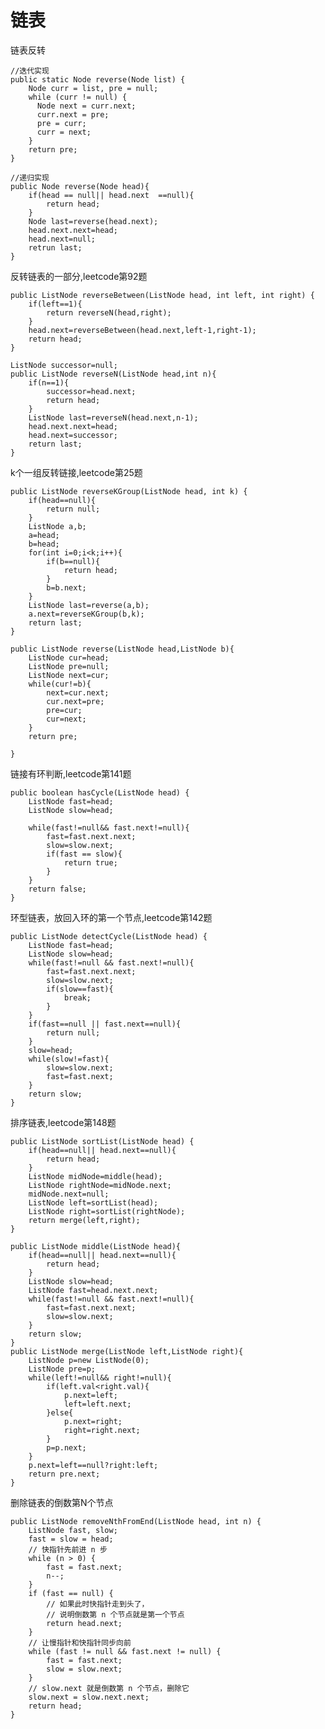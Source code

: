 # 链表

链表反转

	//迭代实现
	public static Node reverse(Node list) {
	    Node curr = list, pre = null;
	    while (curr != null) {
	      Node next = curr.next;
	      curr.next = pre;
	      pre = curr;
	      curr = next;
	    }
	    return pre;
	}

	//递归实现
	public Node reverse(Node head){
		if(head == null|| head.next  ==null){
			return head;
		}
		Node last=reverse(head.next);
		head.next.next=head;
		head.next=null;
		retrun last;
	}
	
反转链表的一部分,leetcode第92题

	public ListNode reverseBetween(ListNode head, int left, int right) {
        if(left==1){
            return reverseN(head,right);
        }
        head.next=reverseBetween(head.next,left-1,right-1);
        return head;
    }

    ListNode successor=null;
    public ListNode reverseN(ListNode head,int n){
        if(n==1){
            successor=head.next;
            return head;
        }
        ListNode last=reverseN(head.next,n-1);
        head.next.next=head;
        head.next=successor;
        return last;
    }


k个一组反转链接,leetcode第25题

    public ListNode reverseKGroup(ListNode head, int k) {
        if(head==null){
            return null;
        }
        ListNode a,b;
        a=head;
        b=head;
        for(int i=0;i<k;i++){
            if(b==null){
                return head;
            }
            b=b.next;
        }
        ListNode last=reverse(a,b);
        a.next=reverseKGroup(b,k);
        return last;
    }

    public ListNode reverse(ListNode head,ListNode b){
        ListNode cur=head;
        ListNode pre=null;
        ListNode next=cur;
        while(cur!=b){
            next=cur.next;
            cur.next=pre;
            pre=cur;
            cur=next;
        }
        return pre;

    }
    
    
链接有环判断,leetcode第141题

    public boolean hasCycle(ListNode head) {
        ListNode fast=head;
        ListNode slow=head;

        while(fast!=null&& fast.next!=null){
            fast=fast.next.next;
            slow=slow.next;
            if(fast == slow){
                return true;
            }
        }
        return false;
    }
    
    
环型链表，放回入环的第一个节点,leetcode第142题

    public ListNode detectCycle(ListNode head) {
        ListNode fast=head;
        ListNode slow=head;
        while(fast!=null && fast.next!=null){
            fast=fast.next.next;
            slow=slow.next;
            if(slow==fast){
                break;
            }
        }
        if(fast==null || fast.next==null){
            return null;
        }
        slow=head;
        while(slow!=fast){
            slow=slow.next;
            fast=fast.next;
        }
        return slow;
    }
    
    
排序链表,leetcode第148题

    public ListNode sortList(ListNode head) {
        if(head==null|| head.next==null){
            return head;
        }
        ListNode midNode=middle(head);
        ListNode rightNode=midNode.next;
        midNode.next=null;
        ListNode left=sortList(head);
        ListNode right=sortList(rightNode);
        return merge(left,right);
    }

    public ListNode middle(ListNode head){
        if(head==null|| head.next==null){
            return head;
        }
        ListNode slow=head;
        ListNode fast=head.next.next;
        while(fast!=null && fast.next!=null){
            fast=fast.next.next;
            slow=slow.next;
        }
        return slow;
    }
    public ListNode merge(ListNode left,ListNode right){
        ListNode p=new ListNode(0);
        ListNode pre=p;
        while(left!=null&& right!=null){
            if(left.val<right.val){
                p.next=left;
                left=left.next;
            }else{
                p.next=right;
                right=right.next;
            }
            p=p.next;
        }
        p.next=left==null?right:left;
        return pre.next;
    }
    
删除链表的倒数第N个节点

    public ListNode removeNthFromEnd(ListNode head, int n) {
        ListNode fast, slow;
        fast = slow = head;
        // 快指针先前进 n 步
        while (n > 0) {
            fast = fast.next;
            n--;
        }
        if (fast == null) {
            // 如果此时快指针走到头了，
            // 说明倒数第 n 个节点就是第一个节点
            return head.next;
        }
        // 让慢指针和快指针同步向前
        while (fast != null && fast.next != null) {
            fast = fast.next;
            slow = slow.next;
        }
        // slow.next 就是倒数第 n 个节点，删除它
        slow.next = slow.next.next;
        return head;
    }
